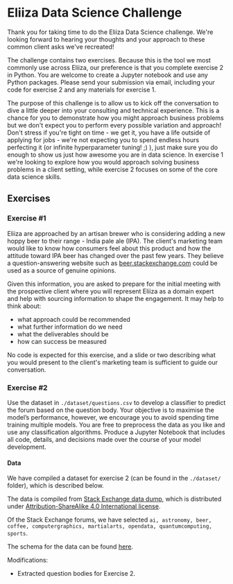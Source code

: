 # Eliiza Data Science Challenge

Thank you for taking time to do the Eliiza Data Science challenge. We're looking forward to hearing your thoughts and your approach to these common client asks we've recreated! 

The challenge contains two exercises. Because this is the tool we most commonly use across Eliiza, our preference is that you complete exercise 2 in Python. You are welcome to create a Jupyter notebook and use any Python packages. Please send your submission via email, including your code for exercise 2 and any materials for exercise 1.

The purpose of this challenge is to allow us to kick off the conversation to dive a little deeper into your consulting and technical experience. This is a chance for you to demonstrate how you might approach business problems but we don't expect you to perform every possible variation and approach! Don't stress if you're tight on time - we get it, you have a life outside of applying for jobs - we're not expecting you to spend endless hours perfecting it (or infinite hyperparameter tuning! ;) ), just make sure you do enough to show us just how awesome you are in data science. In exercise 1 we're looking to explore how you would approach solving business problems in a client setting, while exercise 2 focuses on some of the core data science skills.

## Exercises

### Exercise #1

Eliiza are approached by an artisan brewer who is considering adding a new hoppy beer to their range - India pale ale (IPA). The client's marketing team would like to know how consumers feel about this product and how the attitude toward IPA beer has changed over the past few years. They believe a question-answering website such as [beer.stackexchange.com](https://beer.stackexchange.com/) could be used as a source of genuine opinions.

Given this information, you are asked to prepare for the initial meeting with the prospective client where you will represent Eliiza as a domain expert and help with sourcing information to shape the engagement. 
It may help to think about:
- what approach could be recommended
- what further information do we need
- what the deliverables should be
- how can success be measured

No code is expected for this exercise, and a slide or two describing what you would present to the client's marketing team is sufficient to guide our conversation.

### Exercise #2

Use the dataset in `./dataset/questions.csv` to develop a classifier to predict the forum based on the question body. Your objective is to maximise the model’s performance, however, we encourage you to avoid spending time training multiple models. You are free to preprocess the data as you like and use any classification algorithms.
Produce a Jupyter Notebook that includes all code, details, and decisions made over the course of your model development.

#### Data
We have compiled a dataset for exercise 2 (can be found in the `./dataset/` folder), which is described below.

The data is compiled from [Stack Exchange data dump](https://archive.org/download/stackexchange), which is distributed under [Attribution-ShareAlike 4.0 International license](http://creativecommons.org/licenses/by-sa/4.0/). 

Of the Stack Exchange forums, we have selected `ai, astronomy, beer, coffee, computergraphics, martialarts, opendata, quantumcomputing, sports`.

The schema for the data can be found [here](https://meta.stackexchange.com/questions/2677/database-schema-documentation-for-the-public-data-dump-and-sede/2678#2678).

Modifications:
- Extracted question bodies for Exercise 2.
